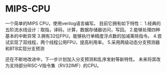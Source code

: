 # MIPS-CPU
一个简单的MIPS CPU，使用verilog语言编写。 目前它拥有如下特性： 
1.经典的五阶流水线设计：取指，译码，计算，数据存储器访问，写回。 
2.能够处理四种基本的中断异常 
3.拥有32位FPU，能够执行单精度浮点数的加减乘除指令。 
4.尝试实现了双线程，两个线程公用FPU，提高利用率。 
5.采用两级动态分支预测器和BTB实现分支预测

还在不断地改进中，下一步计划加入分支预测和乱序发射等新特性。
未来将其改为支持部分RISC-V指令集（RV32IMF）的CPU。
